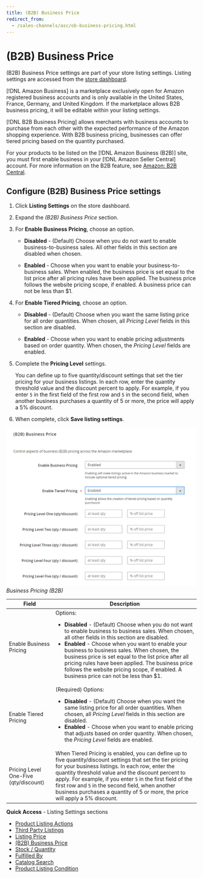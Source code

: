 ```yaml
---
title: (B2B) Business Price
redirect_from:
  - /sales-channels/asc/ob-business-pricing.html
---
```


# (B2B) Business Price

(B2B) Business Price settings are part of your store listing settings. Listing settings are accessed from the [store dashboard](./amazon-store-dashboard.md).

[!DNL Amazon Business] is a marketplace exclusively open for Amazon registered business accounts and is only available in the United States, France, Germany, and United Kingdom. If the marketplace allows B2B business pricing, it will be editable within your listing settings.

[!DNL B2B Business Pricing] allows merchants with business accounts to purchase from each other with the expected performance of the Amazon shopping experience. With B2B business pricing, businesses can offer tiered pricing based on the quantity purchased.

For your products to be listed on the [!DNL Amazon Business (B2B)] site, you must first enable business in your [!DNL Amazon Seller Central] account. For more information on the B2B feature, see [Amazon: B2B Central][1].

## Configure (B2B) Business Price settings

1. Click **Listing Settings** on the store dashboard.

1. Expand the _(B2B) Business Price_ section.

1. For **Enable Business Pricing**, choose an option.

   - **Disabled** - (Default) Choose when you do not want to enable business-to-business sales. All other fields in this section are disabled when chosen.

   - **Enabled** - Choose when you want to enable your business-to-business sales. When enabled, the business price is set equal to the list price after all pricing rules have been applied. The business price follows the website pricing scope, if enabled. A business price can not be less than $1.

1. For **Enable Tiered Pricing**, choose an option.

   - **Disabled** - (Default) Choose when you want the same listing price for all order quantities. When chosen, all _Pricing Level_ fields in this section are disabled.

   - **Enabled** - Choose when you want to enable pricing adjustments based on order quantity. When chosen, the _Pricing Level_ fields are enabled.

1. Complete the **Pricing Level** settings.

   You can define up to five quantity/discount settings that set the tier pricing for your business listings. In each row, enter the quantity threshold value and the discount percent to apply. For example, if you enter `5` in the first field of the first row and `5` in the second field, when another business purchases a quantity of 5 or more, the price will apply a 5% discount.

1. When complete, click **Save listing settings**.

![](assets/amazon-business-pricing.png)
_Business Pricing (B2B)_

|Field |Description|
|--- |--- |
|Enable Business Pricing|Options: <ul><li>**Disabled** - (Default) Choose when you do not want to enable business to business sales. When chosen, all other fields in this section are disabled.</li><li>**Enabled** - Choose when you want to enable your business to business sales. When chosen, the business price is set equal to the list price after all pricing rules have been applied. The business price follows the website pricing scope, if enabled. A business price can not be less than $1.</li></ul> |
|Enable Tiered Pricing|(Required) Options: <ul><li>**Disabled** - (Default) Choose when you want the same listing price for all order quantities. When chosen, all _Pricing Level_ fields in this section are disabled.</li><li>**Enabled** - Choose when you want to enable pricing that adjusts based on order quantity. When chosen, the _Pricing Level_ fields are enabled.</li></ul> |
|Pricing Level One-Five (qty/discount)|When Tiered Pricing is enabled, you can define up to five quantity/discount settings that set the tier pricing for your business listings. In each row, enter the quantity threshold value and the discount percent to apply. For example, if you enter `5` in the first field of the first row and `5` in the second field, when another business purchases a quantity of 5 or more, the price will apply a 5% discount. |

**Quick Access** - Listing Settings sections

- [Product Listing Actions](./product-listing-actions.md)
- [Third Party Listings](./third-party-listing-settings.md)
- [Listing Price](./listing-price.md)
- [(B2B) Business Price](./business-pricing.md)
- [Stock / Quantity](./stock-quantity.md)
- [Fulfilled By](./fulfilled-by.md)
- [Catalog Search](./catalog-search.md)
- [Product Listing Condition](./product-listing-condition.md)

[1]: https://sellercentral.amazon.com/gp/help/G202161480
